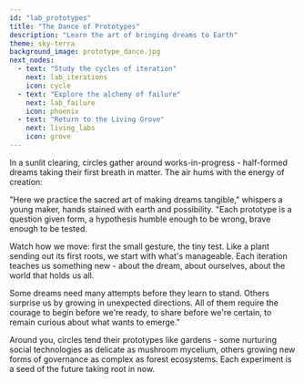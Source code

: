 ```yaml
---
id: "lab_prototypes"
title: "The Dance of Prototypes"
description: "Learn the art of bringing dreams to Earth"
theme: sky-terra
background_image: prototype_dance.jpg
next_nodes:
  - text: "Study the cycles of iteration"
    next: lab_iterations
    icon: cycle
  - text: "Explore the alchemy of failure"
    next: lab_failure
    icon: phoenix
  - text: "Return to the Living Grove"
    next: living_labs
    icon: grove
---
```

In a sunlit clearing, circles gather around works-in-progress - half-formed dreams taking their first breath in matter. The air hums with the energy of creation:

"Here we practice the sacred art of making dreams tangible," whispers a young maker, hands stained with earth and possibility. "Each prototype is a question given form, a hypothesis humble enough to be wrong, brave enough to be tested.

Watch how we move: first the small gesture, the tiny test. Like a plant sending out its first roots, we start with what's manageable. Each iteration teaches us something new - about the dream, about ourselves, about the world that holds us all.

Some dreams need many attempts before they learn to stand. Others surprise us by growing in unexpected directions. All of them require the courage to begin before we're ready, to share before we're certain, to remain curious about what wants to emerge."

Around you, circles tend their prototypes like gardens - some nurturing social technologies as delicate as mushroom mycelium, others growing new forms of governance as complex as forest ecosystems. Each experiment is a seed of the future taking root in now.